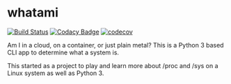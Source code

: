 # whatami

[![Build Status](https://travis-ci.org/powersj/whatami.svg?branch=master)](https://travis-ci.org/powersj/whatami)
[![Codacy Badge](https://api.codacy.com/project/badge/Grade/826bc65137244c0faae0f5daab3682dd)](https://www.codacy.com/app/mrpowersj/whatami?utm_source=github.com&amp;utm_medium=referral&amp;utm_content=powersj/whatami&amp;utm_campaign=Badge_Grade)
[![codecov](https://codecov.io/gh/powersj/whatami/branch/master/graph/badge.svg)](https://codecov.io/gh/powersj/whatami)

Am I in a cloud, on a container, or just plain metal? This is a Python 3 based CLI app to determine what a system is.

This started as a project to play and learn more about /proc and /sys on a Linux system as well as Python 3.
